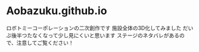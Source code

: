 # Aobazuku.github.io
ロボトミーコーポレーションの二次創作です
施設全体の3D化してみました
だいぶ後半つたなくなって少し見にくいと思います
ステージのネタバレがあるので、注意してご覧ください！
